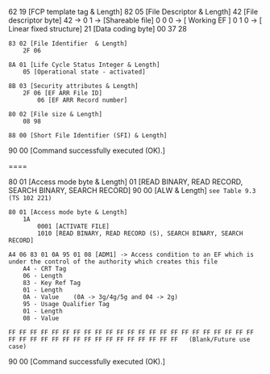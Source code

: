 62 19 [FCP template tag & Length]
	82 05 [File Descriptor & Length]
		42 [File descriptor byte]
			42 -> 0 1  -> [Shareable file]
				  0 0 0 -> [ Working EF ]
				  0 1 0 -> [ Linear fixed structure]
		21 [Data coding byte]
		00 37 28 
		
	83 02 [File Identifier  & Length] 
		2F 06 
	
	8A 01 [Life Cycle Status Integer & Length]
		05 [Operational state - activated]
	
	8B 03 [Security attributes & Length]
		2F 06 [EF ARR File ID] 
			06 [EF ARR Record number]
	
	80 02 [File size & Length]
		08 98 
	
	88 00 [Short File Identifier (SFI) & Length]

90 00 [Command successfully executed (OK).]

====

80 01 [Access mode byte & Length]
	01 [READ BINARY, READ RECORD, SEARCH BINARY, SEARCH RECORD]
	90 00 [ALW & Length]  `see Table 9.3 (TS 102 221)`
	
	80 01 [Access mode byte & Length]
		1A 
			0001 [ACTIVATE FILE]
			1010 [READ BINARY, READ RECORD (S), SEARCH BINARY, SEARCH RECORD]
			
	A4 06 83 01 0A 95 01 08 [ADM1] -> Access condition to an EF which is under the control of the authority which creates this file
		A4 - CRT Tag
		06 - Length
		83 - Key Ref Tag
		01 - Length
		0A - Value    (0A -> 3g/4g/5g and 04 -> 2g)
		95 - Usage Qualifier Tag
		01 - Length
		08 - Value
		
	FF FF FF FF FF FF FF FF FF FF FF FF FF FF FF FF FF FF FF FF FF FF FF FF FF FF FF FF FF FF FF FF FF FF FF FF FF FF FF   (Blank/Future use case)
	
90 00 [Command successfully executed (OK).]
